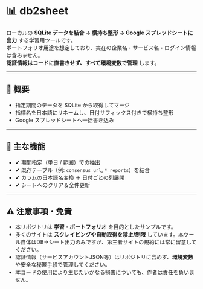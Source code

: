 # 📊 db2sheet

ローカルの **SQLite データを結合 → 横持ち整形 → Google スプレッドシートに出力** する学習用ツールです。  
ポートフォリオ用途を想定しており、実在の企業名・サービス名・ログイン情報は含みません。  
**認証情報はコードに直書きせず、すべて環境変数で管理** します。

---

## 🔧 概要
- 指定期間のデータを SQLite から取得してマージ
- 指標名を日本語にリネームし、日付サフィックス付きで横持ち整形
- Google スプレッドシートへ一括書き込み

---

## 🧩 主な機能
- ✔ 期間指定（単日 / 範囲）での抽出  
- ✔ 既存テーブル（例: `consensus_url`, `*_reports`）を結合  
- ✔ カラムの日本語名変換 ＋ 日付ごとの列展開  
- ✔ シートへのクリア＆全件更新

---

## ⚠️ 注意事項・免責
- 本リポジトリは **学習・ポートフォリオ** を目的としたサンプルです。  
- 多くのサイトは **スクレイピングや自動取得を禁止/制限** しています。本ツール自体はDB→シート出力のみですが、第三者サイトの規約には常に留意してください。  
- 認証情報（サービスアカウントJSON等）はリポジトリに含めず、**環境変数**や安全な秘匿手段で管理してください。  
- 本コードの使用により生じたいかなる損害についても、作者は責任を負いません。
